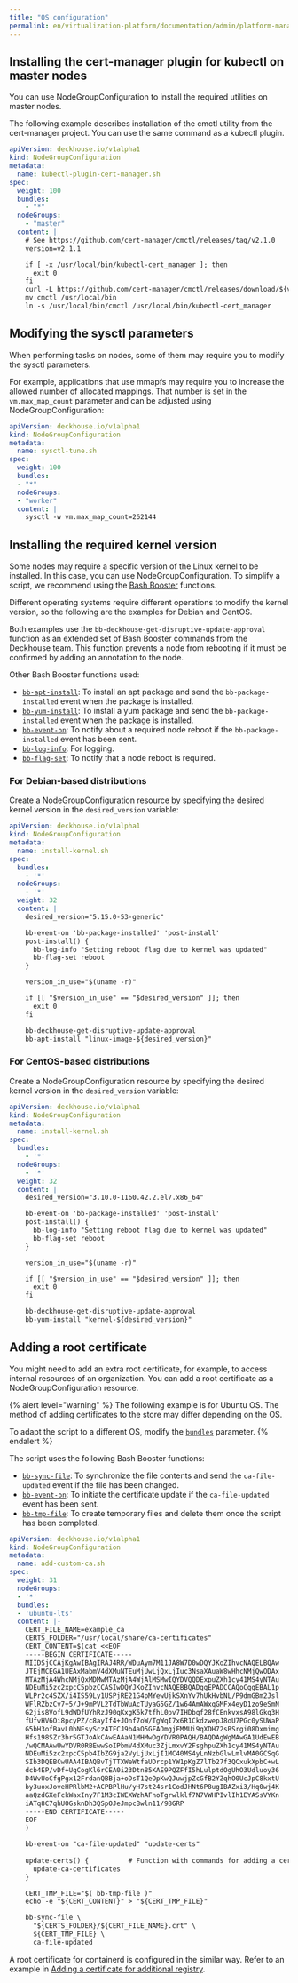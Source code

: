 ```yaml
---
title: "OS configuration"
permalink: en/virtualization-platform/documentation/admin/platform-management/node-management/os.html
---
```


## Installing the cert-manager plugin for kubectl on master nodes

You can use NodeGroupConfiguration to install the required utilities on master nodes.

The following example describes installation of the cmctl utility from the cert-manager project.
You can use the same command as a kubectl plugin.

```yaml
apiVersion: deckhouse.io/v1alpha1
kind: NodeGroupConfiguration
metadata:
  name: kubectl-plugin-cert-manager.sh
spec:
  weight: 100
  bundles:
    - "*"
  nodeGroups:
    - "master"
  content: |
    # See https://github.com/cert-manager/cmctl/releases/tag/v2.1.0
    version=v2.1.1

    if [ -x /usr/local/bin/kubectl-cert_manager ]; then
      exit 0
    fi
    curl -L https://github.com/cert-manager/cmctl/releases/download/${version}/cmctl_linux_amd64.tar.gz -o - | tar zxf - cmctl
    mv cmctl /usr/local/bin
    ln -s /usr/local/bin/cmctl /usr/local/bin/kubectl-cert_manager
```

## Modifying the sysctl parameters

When performing tasks on nodes, some of them may require you to modify the sysctl parameters.

For example, applications that use mmapfs may require you to increase the allowed number of allocated mappings.
That number is set in the `vm.max_map_count` parameter and can be adjusted using NodeGroupConfiguration:

```yaml
apiVersion: deckhouse.io/v1alpha1
kind: NodeGroupConfiguration
metadata:
  name: sysctl-tune.sh
spec:
  weight: 100
  bundles:
  - "*"
  nodeGroups:
  - "worker"
  content: |
    sysctl -w vm.max_map_count=262144
```

## Installing the required kernel version

Some nodes may require a specific version of the Linux kernel to be installed.
In this case, you can use NodeGroupConfiguration.
To simplify a script, we recommend using the [Bash Booster](http://www.bashbooster.net/) functions.

Different operating systems require different operations to modify the kernel version,
so the following are the examples for Debian and CentOS.

Both examples use the `bb-deckhouse-get-disruptive-update-approval` function
as an extended set of Bash Booster commands from the Deckhouse team.
This function prevents a node from rebooting if it must be confirmed by adding an annotation to the node.

Other Bash Booster functions used:

- [`bb-apt-install`](http://www.bashbooster.net/#apt): To install an apt package and send the `bb-package-installed` event when the package is installed.
- [`bb-yum-install`](http://www.bashbooster.net/#yum): To install a yum package and send the `bb-package-installed` event when the package is installed.
- [`bb-event-on`](http://www.bashbooster.net/#event): To notify about a required node reboot if the `bb-package-installed` event has been sent.
- [`bb-log-info`](http://www.bashbooster.net/#log): For logging.
- [`bb-flag-set`](http://www.bashbooster.net/#flag): To notify that a node reboot is required.

### For Debian-based distributions

Create a NodeGroupConfiguration resource by specifying the desired kernel version in the `desired_version` variable:

```yaml
apiVersion: deckhouse.io/v1alpha1
kind: NodeGroupConfiguration
metadata:
  name: install-kernel.sh
spec:
  bundles:
    - '*'
  nodeGroups:
    - '*'
  weight: 32
  content: |
    desired_version="5.15.0-53-generic"

    bb-event-on 'bb-package-installed' 'post-install'
    post-install() {
      bb-log-info "Setting reboot flag due to kernel was updated"
      bb-flag-set reboot
    }

    version_in_use="$(uname -r)"

    if [[ "$version_in_use" == "$desired_version" ]]; then
      exit 0
    fi

    bb-deckhouse-get-disruptive-update-approval
    bb-apt-install "linux-image-${desired_version}"
```

### For CentOS-based distributions

Create a NodeGroupConfiguration resource by specifying the desired kernel version in the `desired_version` variable:

```yaml
apiVersion: deckhouse.io/v1alpha1
kind: NodeGroupConfiguration
metadata:
  name: install-kernel.sh
spec:
  bundles:
    - '*'
  nodeGroups:
    - '*'
  weight: 32
  content: |
    desired_version="3.10.0-1160.42.2.el7.x86_64"

    bb-event-on 'bb-package-installed' 'post-install'
    post-install() {
      bb-log-info "Setting reboot flag due to kernel was updated"
      bb-flag-set reboot
    }

    version_in_use="$(uname -r)"

    if [[ "$version_in_use" == "$desired_version" ]]; then
      exit 0
    fi

    bb-deckhouse-get-disruptive-update-approval
    bb-yum-install "kernel-${desired_version}"
```

## Adding a root certificate

<span id="adding-ca-certificate"></span>

You might need to add an extra root certificate, for example, to access internal resources of an organization.
You can add a root certificate as a NodeGroupConfiguration resource.

{% alert level="warning" %}
The following example is for Ubuntu OS.
The method of adding certificates to the store may differ depending on the OS.

To adapt the script to a different OS, modify the [`bundles`](../../../../reference/cr/nodegroup.html#nodegroupconfiguration-v1alpha1-spec-bundles) parameter.
{% endalert %}

The script uses the following Bash Booster functions:

- [`bb-sync-file`](http://www.bashbooster.net/#sync): To synchronize the file contents and send the `ca-file-updated` event if the file has been changed.
- [`bb-event-on`](http://www.bashbooster.net/#event): To initiate the certificate update if the `ca-file-updated` event has been sent.
- [`bb-tmp-file`](http://www.bashbooster.net/#tmp): To create temporary files and delete them once the script has been completed.

```yaml
apiVersion: deckhouse.io/v1alpha1
kind: NodeGroupConfiguration
metadata:
  name: add-custom-ca.sh
spec:
  weight: 31
  nodeGroups:
  - '*'  
  bundles:
  - 'ubuntu-lts'
  content: |-
    CERT_FILE_NAME=example_ca
    CERTS_FOLDER="/usr/local/share/ca-certificates"
    CERT_CONTENT=$(cat <<EOF
    -----BEGIN CERTIFICATE-----
    MIIDSjCCAjKgAwIBAgIRAJ4RR/WDuAym7M11JA8W7D0wDQYJKoZIhvcNAQELBQAw
    JTEjMCEGA1UEAxMabmV4dXMuNTEuMjUwLjQxLjIuc3NsaXAuaW8wHhcNMjQwODAx
    MTAzMjA4WhcNMjQxMDMwMTAzMjA4WjAlMSMwIQYDVQQDExpuZXh1cy41MS4yNTAu
    NDEuMi5zc2xpcC5pbzCCASIwDQYJKoZIhvcNAQEBBQADggEPADCCAQoCggEBAL1p
    WLPr2c4SZX/i4IS59Ly1USPjRE21G4pMYewUjkSXnYv7hUkHvbNL/P9dmGBm2Jsl
    WFlRZbzCv7+5/J+9mPVL2TdTbWuAcTUyaG5GZ/1w64AmAWxqGMFx4eyD1zo9eSmN
    G2jis8VofL9dWDfUYhRzJ90qKxgK6k7tfhL0pv7IHDbqf28fCEnkvxsA98lGkq3H
    fUfvHV6Oi8pcyPZ/c8ayIf4+JOnf7oW/TgWqI7x6R1CkdzwepJ8oU7PGc0ySUWaP
    G5bH3ofBavL0bNEsyScz4TFCJ9b4aO5GFAOmgjFMMUi9qXDH72sBSrgi08Dxmimg
    Hfs198SZr3br5GTJoAkCAwEAAaN1MHMwDgYDVR0PAQH/BAQDAgWgMAwGA1UdEwEB
    /wQCMAAwUwYDVR0RBEwwSoIPbmV4dXMuc3ZjLmxvY2FsghpuZXh1cy41MS4yNTAu
    NDEuMi5zc2xpcC5pb4IbZG9ja2VyLjUxLjI1MC40MS4yLnNzbGlwLmlvMA0GCSqG
    SIb3DQEBCwUAA4IBAQBvTjTTXWeWtfaUDrcp1YW1pKgZ7lTb27f3QCxukXpbC+wL
    dcb4EP/vDf+UqCogKl6rCEA0i23Dtn85KAE9PQZFfI5hLulptdOgUhO3Udluoy36
    D4WvUoCfgPgx12FrdanQBBja+oDsT1QeOpKwQJuwjpZcGfB2YZqhO0UcJpC8kxtU
    by3uoxJoveHPRlbM2+ACPBPlHu/yH7st24sr1CodJHNt6P8ugIBAZxi3/Hq0wj4K
    aaQzdGXeFckWaxIny7F1M3cIWEXWzhAFnoTgrwlklf7N7VWHPIvlIh1EYASsVYKn
    iATq8C7qhUOGsknDh3QSpOJeJmpcBwln11/9BGRP
    -----END CERTIFICATE-----
    EOF
    )

    bb-event-on "ca-file-updated" "update-certs"
    
    update-certs() {          # Function with commands for adding a certificate to the store
      update-ca-certificates
    }

    CERT_TMP_FILE="$( bb-tmp-file )"
    echo -e "${CERT_CONTENT}" > "${CERT_TMP_FILE}"  

    bb-sync-file \
      "${CERTS_FOLDER}/${CERT_FILE_NAME}.crt" \
      ${CERT_TMP_FILE} \
      ca-file-updated   
```

A root certificate for containerd is configured in the similar way.
Refer to an example in [Adding a certificate for additional registry](containerd.html#adding-a-certificate-for-additional-registry).
